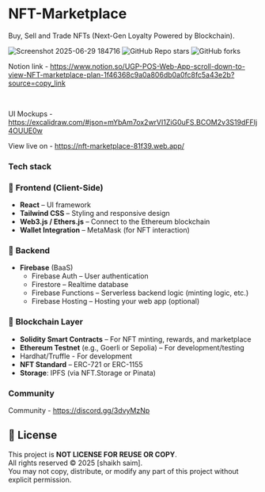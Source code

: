 
# NFT-Marketplace
Buy, Sell and Trade NFTs (Next-Gen Loyalty Powered by Blockchain).

![Screenshot 2025-06-29 184716](https://github.com/user-attachments/assets/f2a1d1b8-d6e1-4b52-acd4-a834feea1089)
![GitHub Repo stars](https://img.shields.io/github/stars/ahmed6913/web-app-pos?style=social)
![GitHub forks](https://img.shields.io/github/forks/ahmed6913/web-app-pos?style=social)


Notion link - https://www.notion.so/UGP-POS-Web-App-scroll-down-to-view-NFT-marketplace-plan-1f46368c9a0a806db0a0fc8fc5a43e2b?source=copy_link

<br>

UI Mockups - https://excalidraw.com/#json=mYbAm7ox2wrVI1ZiG0uFS,BCOM2v3S19dFFIj4OUUE0w

View live on - https://nft-marketplace-81f39.web.app/

### Tech stack

### 🔧 **Frontend (Client-Side)**

- **React** – UI framework
- **Tailwind CSS** – Styling and responsive design
- **Web3.js / Ethers.js** – Connect to the Ethereum blockchain
- **Wallet Integration** – MetaMask (for NFT interaction)

### 🔧 **Backend**

- **Firebase** (BaaS)
    - Firebase Auth – User authentication
    - Firestore – Realtime database
    - Firebase Functions – Serverless backend logic (minting logic, etc.)
    - Firebase Hosting – Hosting your web app (optional)

### 🔧 **Blockchain Layer**

- **Solidity Smart Contracts** – For NFT minting, rewards, and marketplace
- **Ethereum Testnet** (e.g., Goerli or Sepolia) – For development/testing
- Hardhat/Truffle - For development
- **NFT Standard** – ERC-721 or ERC-1155
- **Storage**: IPFS (via NFT.Storage or Pinata)

### Community 

  Community - https://discord.gg/3dvyMzNp

## 📄 License

This project is **NOT LICENSE FOR REUSE OR COPY**.  
All rights reserved © 2025 [shaikh saim].  
You may not copy, distribute, or modify any part of this project without explicit permission.
